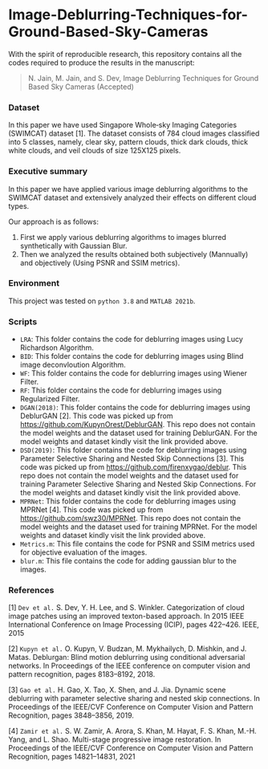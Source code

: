 # Image-Deblurring-Techniques-for-Ground-Based-Sky-Cameras
With the spirit of reproducible research, this repository contains all the codes required to produce the results in the manuscript:

> N. Jain, M. Jain, and S. Dev, Image Deblurring Techniques for Ground Based Sky Cameras (Accepted)

### Dataset
In this paper we have used Singapore Whole‐sky Imaging Categories (SWIMCAT) dataset [1]. The dataset consists of $784$ cloud images classified into 5 classes, namely, clear sky, pattern clouds, thick dark clouds, thick white clouds, and veil clouds of size 125X125 pixels.

### Executive summary
In this paper we have applied various image deblurring algorithms to the SWIMCAT dataset and extensively analyzed their effects on different cloud types. 

Our approach is as follows:
1. First we apply various deblurring algorithms to images blurred synthetically with Gaussian Blur. 
2. Then we analyzed the results obtained both subjectively (Mannually) and objectively (Using PSNR and SSIM metrics).

### Environment 
This project was tested on `python 3.8` and `MATLAB 2021b`.

### Scripts
+ `LRA`: This folder contains the code for deblurring images using Lucy Richardson Algorithm.
+ `BID`: This folder contains the code for deblurring images using Blind image deconvloution Algorithm.
+ `WF`: This folder contains the code for deblurring images using Wiener Filter.
+ `RF`: This folder contains the code for deblurring images using Regularized Filter.
+ `DGAN(2018)`: This folder contains the code for deblurring images using DeblurGAN [2]. This code was picked up from https://github.com/KupynOrest/DeblurGAN. This repo does not contain the model weights and the dataset used for training DeblurGAN. For the model weights and dataset kindly visit the link provided above.
+ `DSD(2019)`: This folder contains the code for deblurring images using Parameter Selective Sharing and Nested Skip Connections [3]. This code was picked up from https://github.com/firenxygao/deblur. This repo does not contain the model weights and the dataset used for training Parameter Selective Sharing and Nested Skip Connections. For the model weights and dataset kindly visit the link provided above.
+ `MPRNet`: This folder contains the code for deblurring images using MPRNet [4]. This code was picked up from https://github.com/swz30/MPRNet. This repo does not contain the model weights and the dataset used for training MPRNet. For the model weights and dataset kindly visit the link provided above.
+ `Metrics.m`: This file contains the code for PSNR and SSIM metrics used for objective evaluation of the images.
+ `blur.m`: This file contains the code for adding gaussian blur to the images.

### References

[1] `Dev et al.` S. Dev, Y. H. Lee, and S. Winkler. Categorization of cloud image patches using an improved texton-based approach. In 2015 IEEE International Conference on Image Processing (ICIP), pages 422–426. IEEE, 2015

[2] `Kupyn et al.` O. Kupyn, V. Budzan, M. Mykhailych, D. Mishkin, and J. Matas. Deblurgan: Blind motion deblurring using conditional adversarial networks. In Proceedings of the IEEE conference on computer vision and pattern recognition, pages 8183–8192, 2018.

[3] `Gao et al.` H. Gao, X. Tao, X. Shen, and J. Jia. Dynamic scene deblurring with parameter selective sharing and nested skip connections. In Proceedings of the IEEE/CVF Conference on Computer Vision and Pattern Recognition, pages 3848–3856, 2019.

[4] `Zamir et al.` S. W. Zamir, A. Arora, S. Khan, M. Hayat, F. S. Khan, M.-H. Yang, and L. Shao. Multi-stage progressive image restoration. In Proceedings of the IEEE/CVF Conference on Computer Vision and Pattern Recognition, pages 14821–14831, 2021
